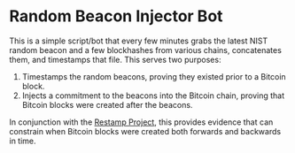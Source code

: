 # Random Beacon Injector Bot

This is a simple script/bot that every few minutes grabs the latest NIST random
beacon and a few blockhashes from various chains, concatenates them, and
timestamps that file. This serves two purposes:

1. Timestamps the random beacons, proving they existed prior to a Bitcoin
   block.
2. Injects a commitment to the beacons into the Bitcoin chain, proving that
   Bitcoin blocks were created after the beacons.

In conjunction with the [Restamp Project](https://github.com/opentimestamps/restamp),
this provides evidence that can constrain when Bitcoin blocks were created both
forwards and backwards in time.
